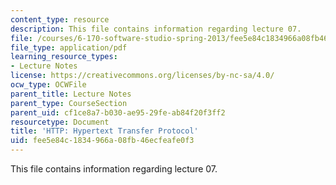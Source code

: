 ```yaml
---
content_type: resource
description: This file contains information regarding lecture 07.
file: /courses/6-170-software-studio-spring-2013/fee5e84c1834966a08fb46ecfeafe0f3_MIT6_170S13_07-http-prtcol.pdf
file_type: application/pdf
learning_resource_types:
- Lecture Notes
license: https://creativecommons.org/licenses/by-nc-sa/4.0/
ocw_type: OCWFile
parent_title: Lecture Notes
parent_type: CourseSection
parent_uid: cf1ce8a7-b030-ae95-29fe-ab84f20f3ff2
resourcetype: Document
title: 'HTTP: Hypertext Transfer Protocol'
uid: fee5e84c-1834-966a-08fb-46ecfeafe0f3
---
```

This file contains information regarding lecture 07.